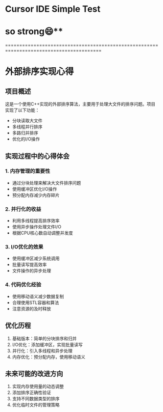 # Cursor IDE Simple Test
# so strong😄**

========================================================================================
# 外部排序实现心得

## 项目概述
这是一个使用C++实现的外部排序算法，主要用于处理大文件的排序问题。项目实现了以下功能：
- 分块读取大文件
- 多线程并行排序
- 多路归并排序
- 优化的I/O操作

## 实现过程中的心得体会

### 1. 内存管理的重要性
- 通过分块处理来解决大文件排序问题
- 使用缓冲区优化I/O操作
- 预分配内存减少内存碎片

### 2. 并行化的收益
- 利用多线程提高排序效率
- 使用异步操作处理文件I/O
- 根据CPU核心数自动调整并发度

### 3. I/O优化的效果
- 使用缓冲区减少系统调用
- 批量读写提高效率
- 文件操作的异步处理

### 4. 代码优化经验
- 使用移动语义减少数据复制
- 合理使用STL容器和算法
- 注意资源的及时释放

## 优化历程
1. 基础版本：简单的分块排序和归并
2. I/O优化：添加缓冲区，实现批量读写
3. 并行化：引入多线程和异步处理
4. 内存优化：预分配内存，使用移动语义

## 未来可能的改进方向
1. 实现内存使用量的动态调整
2. 添加排序正确性验证
3. 支持不同数据类型的排序
4. 优化临时文件的管理策略 

